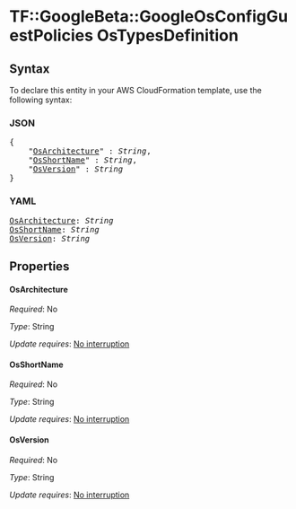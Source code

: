 # TF::GoogleBeta::GoogleOsConfigGuestPolicies OsTypesDefinition

## Syntax

To declare this entity in your AWS CloudFormation template, use the following syntax:

### JSON

<pre>
{
    "<a href="#osarchitecture" title="OsArchitecture">OsArchitecture</a>" : <i>String</i>,
    "<a href="#osshortname" title="OsShortName">OsShortName</a>" : <i>String</i>,
    "<a href="#osversion" title="OsVersion">OsVersion</a>" : <i>String</i>
}
</pre>

### YAML

<pre>
<a href="#osarchitecture" title="OsArchitecture">OsArchitecture</a>: <i>String</i>
<a href="#osshortname" title="OsShortName">OsShortName</a>: <i>String</i>
<a href="#osversion" title="OsVersion">OsVersion</a>: <i>String</i>
</pre>

## Properties

#### OsArchitecture

_Required_: No

_Type_: String

_Update requires_: [No interruption](https://docs.aws.amazon.com/AWSCloudFormation/latest/UserGuide/using-cfn-updating-stacks-update-behaviors.html#update-no-interrupt)

#### OsShortName

_Required_: No

_Type_: String

_Update requires_: [No interruption](https://docs.aws.amazon.com/AWSCloudFormation/latest/UserGuide/using-cfn-updating-stacks-update-behaviors.html#update-no-interrupt)

#### OsVersion

_Required_: No

_Type_: String

_Update requires_: [No interruption](https://docs.aws.amazon.com/AWSCloudFormation/latest/UserGuide/using-cfn-updating-stacks-update-behaviors.html#update-no-interrupt)

